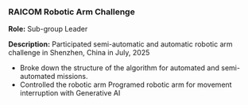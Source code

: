 ### RAICOM Robotic Arm Challenge

**Role:** Sub-group Leader

**Description:** Participated semi-automatic and automatic robotic arm challenge in Shenzhen, China in July, 2025
- Broke down the structure of the algorithm for automated and semi-automated missions.
- Controlled the robotic arm Programed robotic arm for movement interruption with Generative AI

  

